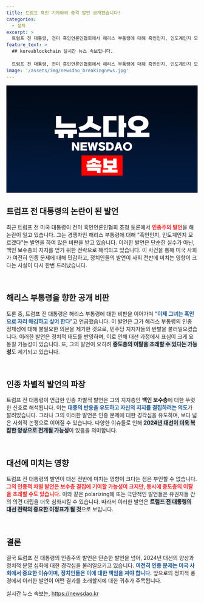 ```yaml
---
title: 트럼프 흑인 기자와의 충격 발언 공개됐습니다!
categories:
  - 정치
excerpt: >
  트럼프 전 대통령, 전미 흑인언론인협회에서 해리스 부통령에 대해 흑인인지, 인도계인지 모르겠다는 논란의 인종주의 발언을 해. 그의 막말이 대선에 미칠 영향은? 클릭해서 더욱 충격적인 내용을 확인하세요!
feature_text: >
  ## koreablockchain 실시간 뉴스 속보입니다.

  트럼프 전 대통령, 전미 흑인언론인협회에서 해리스 부통령에 대해 흑인인지, 인도계인지 모르겠다는 논란의 인종주의 발언을 해. 그의 막말이 대선에 미칠 영향은? 클릭해서 더욱 충격적인 내용을 확인하세요!
image: '/assets/img/newsdao_breakingnews.jpg'
---
```


<p><img src="/assets/img/newsdao_breakingnews.jpg" alt="koreablockchain 속보" /></p>

<h2 data-ke-size="size26">트럼프 전 대통령의 논란이 된 발언</h2>

<p data-ke-size="size16">최근 트럼프 전 미국 대통령이 전미 흑인언론인협회 초청 토론에서 <b><span style="color: #ee2323;">인종주의 발언</span></b>을 해 논란이 일고 있습니다. 그는 경쟁자인 해리스 부통령에 대해 "흑인인지, 인도계인지 모르겠다"는 발언을 하여 많은 비판을 받고 있습니다. 이러한 발언은 단순한 실수가 아닌, 백인 보수층의 지지를 얻기 위한 전략으로 해석되고 있습니다. 이 사건을 통해 미국 사회가 여전히 인종 문제에 대해 민감하고, 정치인들의 발언이 사회 전반에 미치는 영향이 크다는 사실이 다시 한번 드러났습니다.</p>

<p data-ke-size="size16">&nbsp;</p>

<h2 data-ke-size="size26">해리스 부통령을 향한 공개 비판</h2>

<p data-ke-size="size16">토론 중, 트럼프 전 대통령은 해리스 부통령에 대한 비판을 이어가며 "<b><span style="color: #1a5490;">이제 그녀는 흑인으로 자리 매김하고 싶어 한다</span></b>"고 언급했습니다. 이 발언은 그가 해리스 부통령의 인종 정체성에 대해 불필요한 의문을 제기한 것으로, 민주당 지지자들의 반발을 불러일으켰습니다. 이러한 발언은 정치적 태도를 반영하며, 이로 인해 대선 과정에서 표심이 크게 요동칠 가능성이 있습니다. 또, 그의 발언이 오히려 <b><span style="background-color: #21538527;">중도층의 이탈을 초래할 수 있다는 가능성</span></b>도 제기되고 있습니다.</p>

<p data-ke-size="size16">&nbsp;</p>

<h2 data-ke-size="size26">인종 차별적 발언의 파장</h2>

<p data-ke-size="size16">트럼프 전 대통령이 언급한 인종 차별적 발언은 그의 지지층인 <b>백인 보수층</b>에 대한 뚜렷한 신호로 해석됩니다. 이는 <b><span style="color: #1a5490;">대중의 반응을 유도하고 자신의 지지를 결집하려는 의도</span></b>가 깔려있습니다. 그러나 그의 이러한 발언은 인종 문제에 대한 경각심을 유도하며, 보다 넓은 사회적 논쟁으로 이어질 수 있습니다. 다양한 이슈들로 인해 <b><span style="background-color: #21538527;">2024년 대선이 더욱 복잡한 양상으로 전개될 가능성</span></b>이 있음을 의미합니다.</p>

<p data-ke-size="size16">&nbsp;</p>

<h2 data-ke-size="size26">대선에 미치는 영향</h2>

<p data-ke-size="size16">트럼프 전 대통령의 발언이 대선 전반에 미치는 영향이 크다는 점은 부인할 수 없습니다. <b><span style="color: #ee2323;">그의 인종적 차별 발언은 보수층 결집에 기여할 가능성이 크지만, 동시에 중도층의 이탈을 초래할 수도 있습니다.</span></b> 이와 같은 polarizing해 또는 극단적인 발언들은 유권자들 간의 의견 대립을 더욱 심화시킬 수 있습니다. 따라서 이러한 발언은 <b><span style="background-color: #21538527;">트럼프 전 대통령의 대선 전략의 중요한 이정표가 될 것</span></b>으로 보입니다.</p>

<p data-ke-size="size16">&nbsp;</p>

<h2 data-ke-size="size26">결론</h2>

<p data-ke-size="size16">결국 트럼프 전 대통령의 인종주의 발언은 단순한 발언을 넘어, 2024년 대선의 양상과 정치적 분열 심화에 대한 경각심을 불러일으키고 있습니다. <b><span style="color: #1a5490;">여전히 인종 문제는 미국 사회에서 중요한 이슈이며, 정치인들은 이에 대한 책임을 져야 합니다.</span></b> 앞으로의 정치적 풍경에서 이러한 발언이 어떤 결과를 초래할지에 대한 귀추가 주목됩니다.</p>
실시간 뉴스 속보는, <a href="https://newsdao.kr" rel="dofollow">https://newsdao.kr</a>


